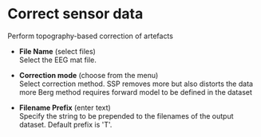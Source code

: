 # Correct sensor data  
Perform topography-based correction of artefacts

* **File Name** (select files)  
Select the EEG mat file.

* **Correction mode** (choose from the menu)  
Select correction method.
SSP removes more but also distorts the data more
Berg method requires forward model to be defined in the dataset

* **Filename Prefix** (enter text)  
Specify the string to be prepended to the filenames of the output dataset. Default prefix is 'T'.

